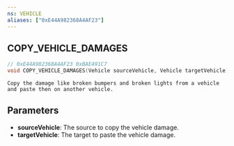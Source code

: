```yaml
---
ns: VEHICLE
aliases: ["0xE44A982368A4AF23"]
---
```

## COPY_VEHICLE_DAMAGES

```c
// 0xE44A982368A4AF23 0xBAE491C7
void COPY_VEHICLE_DAMAGES(Vehicle sourceVehicle, Vehicle targetVehicle);
```

```
Copy the damage like broken bumpers and broken lights from a vehicle and paste then on another vehicle.
```

## Parameters
* **sourceVehicle**: The source to copy the vehicle damage.
* **targetVehicle**: The target to paste the vehicle damage.


